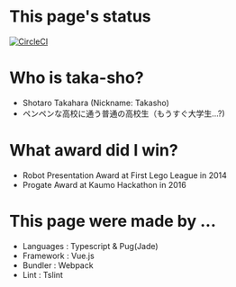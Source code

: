 # This page's status


[![CircleCI](https://circleci.com/gh/taka-sho/taka-sho.github.io/tree/master.svg?style=svg)](https://circleci.com/gh/taka-sho/taka-sho.github.io/tree/master)

# Who is taka-sho?

- Shotaro Takahara (Nickname: Takasho)
- ペンペンな高校に通う普通の高校生（もうすぐ大学生...?)

# What award did I win?

- Robot Presentation Award at First Lego League in 2014
- Progate Award at Kaumo Hackathon in 2016

# This page were made by ...

- Languages : Typescript & Pug(Jade)
- Framework : Vue.js
- Bundler : Webpack
- Lint : Tslint
